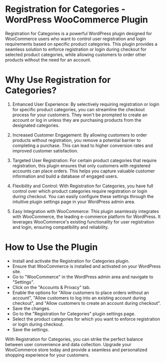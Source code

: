 # Registration for Categories - WordPress WooCommerce Plugin
Registration for Categories is a powerful WordPress plugin designed for WooCommerce users who want to control user registration and login requirements based on specific product categories. This plugin provides a seamless solution to enforce registration or login during checkout for selected product categories, while allowing customers to order other products without the need for an account.

# Why Use Registration for Categories?
1. Enhanced User Experience: By selectively requiring registration or login for specific product categories, you can streamline the checkout process for your customers. They won't be prompted to create an account or log in unless they are purchasing products from the designated categories.

2. Increased Customer Engagement: By allowing customers to order products without registration, you remove a potential barrier to completing a purchase. This can lead to higher conversion rates and improved customer satisfaction.

3. Targeted User Registration: For certain product categories that require registration, this plugin ensures that only customers with registered accounts can place orders. This helps you capture valuable customer information and build a database of engaged users.

4. Flexibility and Control: With Registration for Categories, you have full control over which product categories require registration or login during checkout. You can easily configure these settings through the intuitive plugin settings page in your WordPress admin area.

5. Easy Integration with WooCommerce: This plugin seamlessly integrates with WooCommerce, the leading e-commerce platform for WordPress. It leverages WooCommerce's existing functionality for user registration and login, ensuring compatibility and reliability.

# How to Use the Plugin
- Install and activate the Registration for Categories plugin.
- Ensure that WooCommerce is installed and activated on your WordPress site.
- Go to "WooCommerce" in the WordPress admin area and navigate to "Settings".
- Click on the "Accounts & Privacy" tab.
- Enable the options for "Allow customers to place orders without an account", "Allow customers to log into an existing account during checkout", and "Allow customers to create an account during checkout".
- Save the changes.
- Go to the "Registration for Categories" plugin settings page.
- Select the product categories for which you want to enforce registration or login during checkout.
- Save the settings.

With Registration for Categories, you can strike the perfect balance between user convenience and data collection. Upgrade your WooCommerce store today and provide a seamless and personalized shopping experience for your customers.

